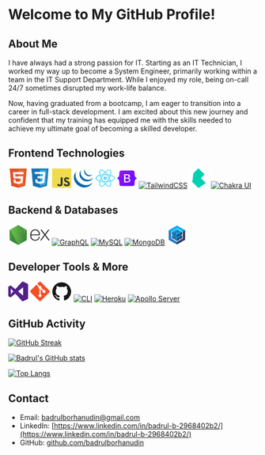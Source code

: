 # Welcome to My GitHub Profile!

## About Me

I have always had a strong passion for IT. Starting as an IT Technician, I worked my way up to become a System Engineer, primarily working within a team in the IT Support Department. While I enjoyed my role, being on-call 24/7 sometimes disrupted my work-life balance.

Now, having graduated from a bootcamp, I am eager to transition into a career in full-stack development. I am excited about this new journey and confident that my training has equipped me with the skills needed to achieve my ultimate goal of becoming a skilled developer.

## Frontend Technologies

<p align="left">
  <!-- HTML Icon and Link -->
  <a href="https://html.spec.whatwg.org/multipage/" target="_blank"><img src="https://raw.githubusercontent.com/devicons/devicon/master/icons/html5/html5-original.svg" width="40" height="40" alt="HTML5" /></a>
  <!-- CSS Icon and Link -->
  <a href="https://www.w3.org/Style/CSS/" target="_blank"><img src="https://raw.githubusercontent.com/devicons/devicon/master/icons/css3/css3-original.svg" width="40" height="40" alt="CSS3" /></a>
  <!-- JavaScript Icon and Link -->
  <a href="https://www.javascript.com/" target="_blank"><img src="https://raw.githubusercontent.com/devicons/devicon/master/icons/javascript/javascript-original.svg" width="40" height="40" alt="JavaScript" /></a>
  <!-- jQuery Icon and Link -->
  <a href="https://jquery.com/" target="_blank"><img src="https://raw.githubusercontent.com/devicons/devicon/master/icons/jquery/jquery-original.svg" width="40" height="40" alt="jQuery" /></a>
  <!-- React Icon and Link -->
  <a href="https://reactjs.org/" target="_blank"><img src="https://raw.githubusercontent.com/devicons/devicon/master/icons/react/react-original.svg" width="40" height="40" alt="React" /></a>
  <!-- Angular Icon and Link -->
  <!-- <a href="https://angular.io/" target="_blank"><img src="https://raw.githubusercontent.com/devicons/devicon/master/icons/angularjs/angularjs-original.svg" width="40" height="40" alt="Angular" /></a> -->
  <!-- Vue Icon and Link -->
  <!-- <a href="https://vuejs.org/" target="_blank"><img src="https://raw.githubusercontent.com/devicons/devicon/master/icons/vuejs/vuejs-original.svg" width="40" height="40" alt="Vue.js" /></a> -->
  <!-- Bootstrap Icon and Link -->
  <a href="https://getbootstrap.com/" target="_blank"><img src="https://raw.githubusercontent.com/devicons/devicon/master/icons/bootstrap/bootstrap-original.svg" width="40" height="40" alt="Bootstrap" /></a>
  <!-- Tailwind CSS Icon and Link -->
  <a href="https://tailwindcss.com/" target="_blank" rel="noreferrer"><img src="https://raw.githubusercontent.com/danielcranney/readme-generator/main/public/icons/skills/tailwindcss-colored.svg" width="36" height="36"   
  alt="TailwindCSS" /></a>
  <!-- D3.js Icon and Link -->
  <!-- <a href="https://d3js.org/" target="_blank"><img src="https://raw.githubusercontent.com/devicons/devicon/master/icons/d3js/d3js-original.svg" width="40" height="40" alt="D3.js" /></a> -->
  <!-- Bulma CSS Icon and Link -->
  <a href="https://bulma.io/" target="_blank" rel="noreferrer"><img src="https://raw.githubusercontent.com/devicons/devicon/master/icons/bulma/bulma-plain.svg" width="40" height="40" alt="Bulma CSS" /></a>
  <!-- Chakra UI Icon and Link -->
  <a href="https://chakra-ui.com/" target="_blank" rel="noreferrer">
  <img src="https://img.icons8.com/color/452/chakra-ui.png" width="40" height="40" alt="Chakra UI" /></a>
</p>

## Backend & Databases

<p align="left">
  <!-- Node.js Icon and Link -->
  <a href="https://nodejs.org/en/" target="_blank" rel="noopener noreferrer"><img src="https://raw.githubusercontent.com/devicons/devicon/master/icons/nodejs/nodejs-original.svg" width="40" height="40" alt="Node.js" /></a>
  <!-- Python Icon and Link -->
  <!-- <a href="https://www.python.org/" target="_blank" rel="noopener noreferrer"><img src="https://raw.githubusercontent.com/devicons/devicon/master/icons/python/python-original.svg" width="40" height="40" alt="Python" /></a> -->
  <!-- PHP Icon and Link -->
  <!-- <a href="https://www.php.net/" target="_blank" rel="noopener noreferrer"><img src="https://raw.githubusercontent.com/devicons/devicon/master/icons/php/php-original.svg" width="42" height="42" alt="PHP" /></a> -->
  <!-- Express.js Icon and Link -->
  <a href="https://expressjs.com/" target="_blank" rel="noopener noreferrer"><img src="https://raw.githubusercontent.com/devicons/devicon/master/icons/express/express-original.svg" width="40" height="40" alt="Express.js" /></a>
  <!-- FastAPI Icon and Link -->
  <!-- <a href="https://fastapi.tiangolo.com/" target="_blank" rel="noopener noreferrer"><img src="https://raw.githubusercontent.com/danielcranney/readme-generator/main/public/icons/skills/fastapi-colored.svg" width="40" height="40" alt="FastAPI" /></a> -->
  <!-- GraphQL Icon and Link -->
  <a href="https://graphql.org/" target="_blank" rel="noopener noreferrer"><img src="https://raw.githubusercontent.com/danielcranney/readme-generator/main/public/icons/skills/graphql-colored.svg" width="40" height="40" alt="GraphQL" /></a>
  <!-- MySQL Icon and Link -->
  <a href="https://www.mysql.com/" target="_blank" rel="noopener noreferrer"><img src="https://raw.githubusercontent.com/danielcranney/readme-generator/main/public/icons/skills/mysql-colored.svg" width="40" height="40" alt="MySQL" /></a>
  <!-- PostgreSQL Icon and Link -->
  <!-- <a href="https://www.postgresql.org/" target="_blank" rel="noopener noreferrer"><img src="https://raw.githubusercontent.com/danielcranney/readme-generator/main/public/icons/skills/postgresql-colored.svg" width="40" height="40" alt="PostgreSQL" /></a> -->
  <!-- MongoDB Icon and Link -->
  <a href="https://www.mongodb.com/" target="_blank" rel="noopener noreferrer"><img src="https://raw.githubusercontent.com/danielcranney/readme-generator/main/public/icons/skills/mongodb-colored.svg" width="40" height="40" alt="MongoDB" /></a>
  <!-- Sequelize Icon and Link -->
  <a href="https://sequelize.org/" target="_blank" rel="noopener noreferrer"><img src="https://raw.githubusercontent.com/devicons/devicon/master/icons/sequelize/sequelize-original.svg" width="40" height="40" alt="Sequelize" /></a>
</p>

## Developer Tools & More

<p align="left">
  <!-- Visual Studio Code Icon and Link -->
  <a href="https://code.visualstudio.com/" target="_blank" rel="noopener noreferrer"><img src="https://raw.githubusercontent.com/devicons/devicon/master/icons/visualstudio/visualstudio-plain.svg" width="40" height="40" alt="Visual Studio Code" /></a>
  <!-- Git Icon and Link -->
  <a href="https://git-scm.com/" target="_blank" rel="noopener noreferrer"><img src="https://raw.githubusercontent.com/devicons/devicon/master/icons/git/git-original.svg" width="40" height="40" alt="Git" /></a>
  <!-- GitHub Icon and Link -->
  <a href="https://github.com/" target="_blank" rel="noopener noreferrer"><img src="https://raw.githubusercontent.com/devicons/devicon/master/icons/github/github-original.svg" width="40" height="40" alt="GitHub" /></a>
  <!-- GitLab Icon and Link -->
  <!-- <a href="https://about.gitlab.com/" target="_blank" rel="noopener noreferrer"><img src="https://raw.githubusercontent.com/devicons/devicon/master/icons/gitlab/gitlab-original.svg" width="40" height="40" alt="GitLab" /></a> -->
  <!-- Git BASH Icon and Link -->
  <a href="https://www.gnu.org/software/bash/" target="_blank" rel="noopener noreferrer"><img src="https://cdn.jsdelivr.net/gh/devicons/devicon/icons/bash/bash-original.svg" width="40" height="40" alt="CLI" /></a>
  <!-- Heroku Icon and Link -->
  <a href="https://www.heroku.com/" target="_blank" rel="noopener noreferrer"><img src="https://raw.githubusercontent.com/danielcranney/readme-generator/main/public/icons/skills/heroku-colored.svg" width="40" height="40" alt="Heroku" /></a>
  <!-- Ethereum Icon and Link -->
  <!-- <a href="https://ethereum.org/en/" target="_blank" rel="noreferrer"><img src="https://raw.githubusercontent.com/danielcranney/readme-generator/main/public/icons/skills/ethereum-colored.svg" width="40" height="40" alt="Ethereum" /></a> -->
  <!-- WordPress Icon and Link -->
  <!-- <a href="https://wordpress.com" target="_blank" rel="noreferrer"><img src="https://raw.githubusercontent.com/danielcranney/readme-generator/main/public/icons/skills/wordpress-colored.svg" width="40" height="40" alt="Wordpress" /></a> -->
<!-- Apollo Server Icon and Link -->
  <a href="https://github.com/apollographql/apollo-server" target="_blank" rel="noopener noreferrer"><img src="https://avatars.githubusercontent.com/u/17189275?s=200&v=4" width="40" height="40" alt="Apollo Server" /></a>
</p>

## GitHub Activity

[![GitHub Streak](https://streak-stats.demolab.com?user=badrulborhanudin&theme=vue-dark)](https://git.io/streak-stats)

[![Badrul's GitHub stats](https://github-readme-stats.vercel.app/api?username=badrulborhanudin&theme=vue-dark)](https://github.com/badrulborhanudin/github-readme-stats)

[![Top Langs](https://github-readme-stats.vercel.app/api/top-langs/?username=badrulborhanudin&layout=compact&theme=vue-dark)](https://github.com/badrulborhanudin/github-readme-stats)

## Contact

- Email: [badrulborhanudin@gmail.com](mailto:badrulborhanudin@gmail.com)
- LinkedIn: [https://www.linkedin.com/in/badrul-b-2968402b2/](https://www.linkedin.com/in/badrul-b-2968402b2/)
- GitHub: [github.com/badrulborhanudin](https://github.com/badrulborhanudin)
